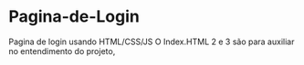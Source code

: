 # Pagina-de-Login
Pagina de login usando HTML/CSS/JS
O Index.HTML 2 e 3 são para auxiliar no entendimento do projeto,
